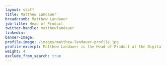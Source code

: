 ```yaml
---
layout: staff
title: Matthew Landauer
breadcrumb: Matthew Landauer
job-title: Head of Product
twitter-handle: matthewlandauer
linkedin:
banner-image:
profile-image: /images/matthew-landauer-profile.jpg
profile-excerpt: Matthew Landauer is the Head of Product at the Digital Transformation Office.
weight: 4
exclude_from_search: true
---
```

